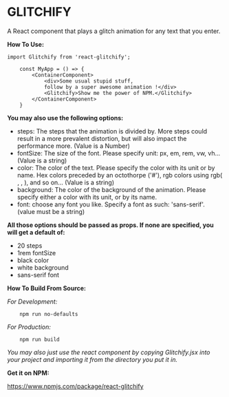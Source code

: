 # GLITCHIFY

A React component that plays a glitch animation for any text that you enter.

**How To Use:**

```
import Glitchify from 'react-glitchify';

	const MyApp = () => {
		<ContainerComponent>
			<div>Some usual stupid stuff,
			follow by a super awesome animation !</div>
			<Glitchify>Show me the power of NPM.</Glitchify>
		</ContainerComponent>
	}
```

**You may also use the following options:**

* steps: The steps that the animation is divided by. More steps could result in a more prevalent distortion, but will also impact the performance more. (Value is a Number)
* fontSize: The size of the font. Please specify unit: px, em, rem, vw, vh...(Value is a string)
* color: The color of the text. Please specify the color with its unit or by name. Hex colors preceded by an octothorpe ('#'), rgb colors using rgb( , , ), and so on... (Value is a string)
* background: The color of the background of the animation. Please specify either a color with its unit, or by its name.
* font: choose any font you like. Specify a font as such: 'sans-serif'. (value must be a string)

**All those options should be passed as props. If none are specified, you will get a default of:**

* 20 steps
* 1rem fontSize
* black color
* white background
* sans-serif font

**How To Build From Source:**

*For Development:*
```
	npm run no-defaults
```

*For Production:*
```
	npm run build
```
_You may also just use the react component by copying Glitchify.jsx into your project and importing it from the directory you put it in._

**Get it on NPM:**

https://www.npmjs.com/package/react-glitchify
